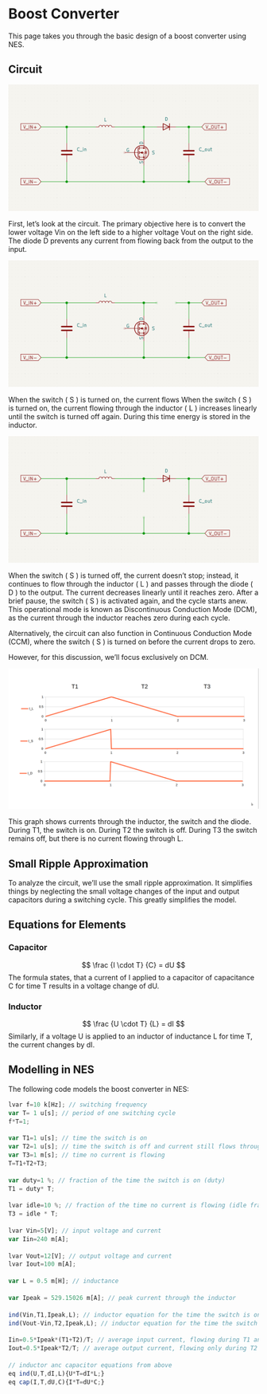 # Boost Converter

This page takes you through the basic design of a boost converter using NES.

## Circuit

![Complete Circuit](circuitComplete.png)

First, let’s look at the circuit. The primary objective
here is to convert the lower voltage Vin on the left
side to a higher voltage Vout on the right side.
The diode D prevents any current from flowing back
from the output to the input.

![Switch On](circuitSwitchOn.png)

When the switch ( S ) is turned on, the current flows
When the switch ( S ) is turned on, the current flowing
through the inductor ( L ) increases linearly until the
switch is turned off again. During this time energy is
stored in the inductor.

![Switch Off](circuitSwitchOff.png)

When the switch ( S ) is turned off, the current
doesn’t stop; instead, it continues to flow through
the inductor ( L ) and passes through the diode
( D ) to the output. The current decreases linearly
until it reaches zero. After a brief pause, the switch
( S ) is activated again, and the cycle starts anew.
This operational mode is known as Discontinuous
Conduction Mode (DCM), as the current through
the inductor reaches zero during each cycle.

Alternatively, the circuit can also function in
Continuous Conduction Mode (CCM), where the
switch ( S ) is turned on before the current drops to
zero.

However, for this discussion, we’ll focus
exclusively on DCM.

![Current Waveforms](currentWaveform.png)

This graph shows currents through the inductor, the
switch and the diode. During T1, the switch is on.
During T2 the switch is off. During T3 the switch
remains off, but there is no current flowing through
L.

## Small Ripple Approximation

To analyze the circuit, we’ll use the small ripple
approximation. It simplifies things by neglecting the
small voltage changes of the input and output
capacitors during a switching cycle. This greatly
simplifies the model.

## Equations for Elements

### Capacitor

$$ \frac {I \cdot T} {C} = dU $$
The formula states, that a current of I applied to a capacitor of capacitance C for time T results in a voltage
change of dU.

### Inductor

$$ \frac {U \cdot T} {L} = dI $$
Similarly, if a voltage U is applied to an inductor of inductance L for time T,
the current changes by dI.

## Modelling in NES

The following code models the boost converter in NES:

```javascript
lvar f=10 k[Hz]; // switching frequency
var T= 1 u[s]; // period of one switching cycle
f*T=1;

var T1=1 u[s]; // time the switch is on
var T2=1 u[s]; // time the switch is off and current still flows through the inductor and diode
var T3=1 m[s]; // time no current is flowing
T=T1+T2+T3;

var duty=1 %; // fraction of the time the switch is on (duty)
T1 = duty* T;

lvar idle=10 %; // fraction of the time no current is flowing (idle fraction)
T3 = idle * T;

lvar Vin=5[V]; // input voltage and current
var Iin=240 m[A];

lvar Vout=12[V]; // output voltage and current
lvar Iout=100 m[A];

var L = 0.5 m[H]; // inductance

var Ipeak = 529.15026 m[A]; // peak current through the inductor

ind(Vin,T1,Ipeak,L); // inductor equation for the time the switch is on
ind(Vout-Vin,T2,Ipeak,L); // inductor equation for the time the switch is off

Iin=0.5*Ipeak*(T1+T2)/T; // average input current, flowing during T1 and T2
Iout=0.5*Ipeak*T2/T; // average output current, flowing only during T2

// inductor anc capacitor equations from above
eq ind(U,T,dI,L){U*T=dI*L;}
eq cap(I,T,dU,C){I*T=dU*C;}
```
